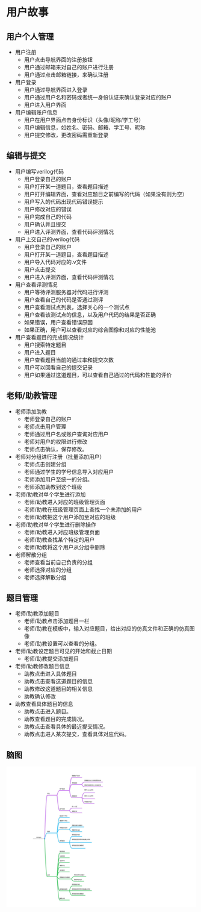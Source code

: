 # 用户故事

## 用户个人管理

- 用户注册
  - 用户点击导航界面的注册按钮
  - 用户通过邮箱来对自己的账户进行注册
  - 用户通过点击邮箱链接，来确认注册
- 用户登录
  - 用户通过导航界面进入登录
  - 用户通过用户名和密码或者统一身份认证来确认登录对应的账户
  - 用户进入用户界面
- 用户编辑账户信息
  - 用户在用户界面点击身份标识（头像/昵称/学工号）
  - 用户编辑信息，如姓名、密码、邮箱、学工号、昵称
  - 用户提交修改，更改密码需重新登录

## 编辑与提交

- 用户编写verilog代码
  - 用户登录自己的账户
  - 用户打开某一道题目，查看题目描述
  - 用户打开编辑界面，查看对应题目之前编写的代码（如果没有则为空）
  - 用户写入的代码出现代码错误提示
  - 用户修改对应的错误
  - 用户完成自己的代码
  - 用户确认并且提交
  - 用户进入评测界面，查看代码评测情况
- 用户上交自己的verilog代码
  - 用户登录自己的账户
  - 用户打开某一道题目，查看题目描述
  - 用户导入代码对应的.v文件
  - 用户点击提交
  - 用户进入评测界面，查看代码评测情况
- 用户查看评测情况
  - 用户等待评测服务器对代码进行评测
  - 用户查看自己的代码是否通过测评
  - 用户查看测试点列表，选择关心的一个测试点
  - 用户查看该测试点的信息，以及用户代码的结果是否正确
  - 如果错误，用户查看错误原因
  - 如果正确，用户可以查看对应的综合图像和对应的性能池
- 用户查看题目的完成情况统计
  - 用户搜索特定题目
  - 用户进入题目
  - 用户查看题目当前的通过率和提交次数
  - 用户可以回看自己的提交记录
  - 用户如果通过这道题目，可以查看自己通过的代码和性能的评价

## 老师/助教管理

- 老师添加助教
  - 老师登录自己的账户
  - 老师点击用户管理
  - 老师通过用户名或账户查询对应用户
  - 老师对用户的权限进行修改
  - 老师点击确认，保存修改。
- 老师对分组进行注册（批量添加用户）
  - 老师点击创建分组
  - 老师通过学生的学号信息导入对应用户
  - 老师添加用户至统一的分组。
  - 老师添加助教到这个班级
- 老师/助教对单个学生进行添加
  - 老师/助教进入对应的班级管理页面
  - 老师/助教在班级管理页面上查找一个未添加的用户
  - 老师/助教把这个用户添加至对应的班级
- 老师/助教对单个学生进行删除操作
  - 老师/助教进入对应班级管理页面
  - 老师/助教查找某个特定的用户
  - 老师/助教将这个用户从分组中删除
- 老师解散分组
  - 老师查看当前自己负责的分组
  - 老师选择对应的分组
  - 老师选择解散分组

## 题目管理

- 老师/助教添加题目
  - 老师/助教点击添加题目一栏
  - 老师/助教在模板中，输入对应题目，给出对应的仿真文件和正确的仿真图像
  - 老师/助教设置可以查看的分组。
- 老师/助教设定题目可见的开始和截止日期
  - 老师/助教提交添加题目
- 老师/助教修改题目信息
  - 助教点击进入具体题目
  - 助教点击查看这道题目的信息
  - 助教修改这道题目的相关信息
  - 助教确认修改
- 助教查看具体题目的信息
  - 助教点击进入题目。
  - 助教查看题目的完成情况。
  - 助教点击查看具体的最近提交情况。
  - 助教点击进入某次提交，查看具体对应代码。

##  脑图

![](../fig/verilog_oj.jpg)
